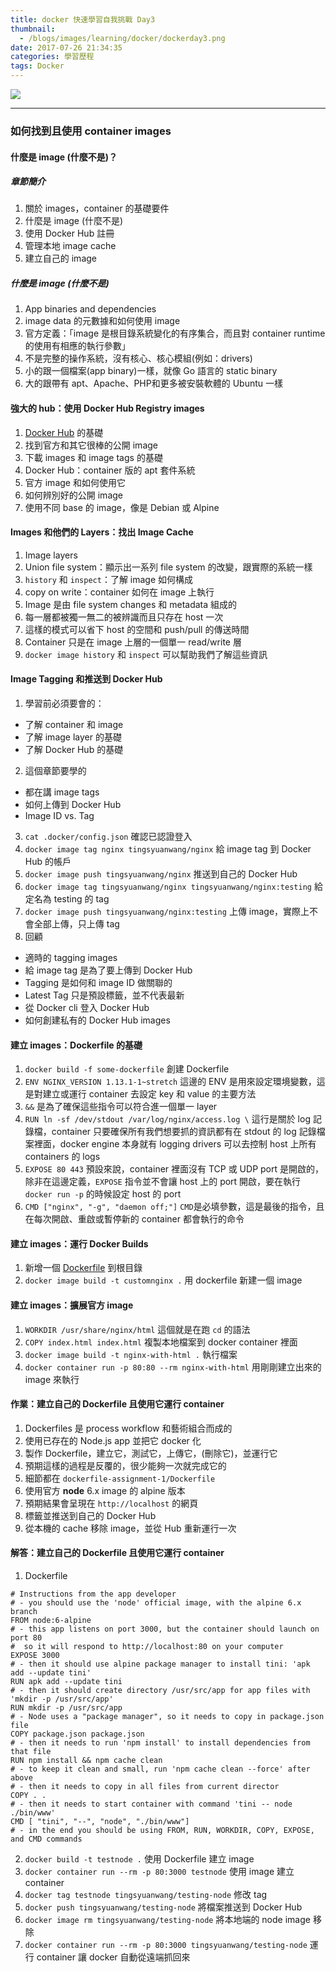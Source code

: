 ```yaml
---
title: docker 快速學習自我挑戰 Day3
thumbnail:
  - /blogs/images/learning/docker/dockerday3.png
date: 2017-07-26 21:34:35
categories: 學習歷程
tags: Docker
---
```

<img src="/blogs/images/learning/docker/dockerday3.png">

***
### 如何找到且使用 container images
#### 什麼是 image (什麼不是)？
##### 章節簡介
1. 關於 images，container 的基礎要件
2. 什麼是 image (什麼不是)
3. 使用 Docker Hub 註冊
4. 管理本地 image cache
5. 建立自己的 image
##### 什麼是 image (什麼不是)
1. App binaries and dependencies
2. image data 的元數據和如何使用 image
3. 官方定義：「image 是根目錄系統變化的有序集合，而且對 container runtime 的使用有相應的執行參數」
4. 不是完整的操作系統，沒有核心、核心模組(例如：drivers)
5. 小的跟一個檔案(app binary)一樣，就像 Go 語言的 static binary
6. 大的跟帶有 apt、Apache、PHP和更多被安裝軟體的 Ubuntu 一樣
#### 強大的 hub：使用 Docker Hub Registry images
1. [Docker Hub](https://hub.docker.com) 的基礎
2. 找到官方和其它很棒的公開 image
3. 下載 images 和 image tags 的基礎
4. Docker Hub：container 版的 apt 套件系統
5. 官方 image 和如何使用它
6. 如何辨別好的公開 image
7. 使用不同 base 的 image，像是 Debian 或 Alpine
#### Images 和他們的 Layers：找出 Image Cache
1. Image layers
2. Union file system：顯示出一系列 file system 的改變，跟實際的系統一樣
3. `history` 和 `inspect`：了解 image 如何構成
4. copy on write：container 如何在 image 上執行
5. Image 是由 file system changes 和 metadata 組成的
6. 每一層都被獨一無二的被辨識而且只存在 host 一次
7. 這樣的模式可以省下 host 的空間和 push/pull 的傳送時間
8. Container 只是在 image 上層的一個單一 read/write 層
9. `docker image history` 和 `inspect` 可以幫助我們了解這些資訊
#### Image Tagging 和推送到 Docker Hub
1. 學習前必須要會的：
- 了解 container 和 image
- 了解 image layer 的基礎
- 了解 Docker Hub 的基礎
2. 這個章節要學的
- 都在講 image tags
- 如何上傳到 Docker Hub
- Image ID vs. Tag
3. `cat .docker/config.json` 確認已認證登入
4. `docker image tag nginx tingsyuanwang/nginx` 給 image tag 到 Docker Hub 的帳戶
5. `docker image push tingsyuanwang/nginx` 推送到自己的 Docker Hub
6. `docker image tag tingsyuanwang/nginx tingsyuanwang/nginx:testing` 給定名為 testing 的 tag
7. `docker image push tingsyuanwang/nginx:testing` 上傳 image，實際上不會全部上傳，只上傳 tag
8. 回顧
- 適時的 tagging images
- 給 image tag 是為了要上傳到 Docker Hub
- Tagging 是如何和 image ID 做關聯的
- Latest Tag 只是預設標籤，並不代表最新
- 從 Docker cli 登入 Docker Hub
- 如何創建私有的 Docker Hub images
#### 建立 images：Dockerfile 的基礎
1. `docker build -f some-dockerfile` 創建 Dockerfile
2. `ENV NGINX_VERSION 1.13.1-1~stretch` 這邊的 ENV 是用來設定環境變數，這是對建立或運行 container 去設定 key 和 value 的主要方法
3. `&&` 是為了確保這些指令可以符合進一個單一 layer
4. `RUN ln -sf /dev/stdout /var/log/nginx/access.log \` 這行是關於 log 記錄檔，container 只要確保所有我們想要抓的資訊都有在 stdout 的 log 記錄檔案裡面，docker engine 本身就有 logging drivers 可以去控制 host 上所有 containers 的 logs
5. `EXPOSE 80 443` 預設來說，container 裡面沒有 TCP 或 UDP port 是開啟的，除非在這邊定義，`EXPOSE` 指令並不會讓 host 上的 port 開啟，要在執行 `docker run -p` 的時候設定 host 的 port
6. `CMD ["nginx", "-g", "daemon off;"]` `CMD`是必填參數，這是最後的指令，且在每次開啟、重啟或暫停新的 container 都會執行的命令
#### 建立 images：運行 Docker Builds
1. 新增一個 [Dockerfile](https://raw.githubusercontent.com/BretFisher/udemy-docker-mastery/master/dockerfile-sample-1/Dockerfile) 到根目錄
2. `docker image build -t customnginx .` 用 dockerfile 新建一個 image
#### 建立 images：擴展官方 image
1. `WORKDIR /usr/share/nginx/html` 這個就是在跑 `cd` 的語法
2. `COPY index.html index.html` 複製本地檔案到 docker container 裡面
3. `docker image build -t nginx-with-html .` 執行檔案
4. `docker container run -p 80:80 --rm nginx-with-html` 用剛剛建立出來的 image 來執行
#### 作業：建立自己的 Dockerfile 且使用它運行 container
1. Dockerfiles 是 process workflow 和藝術組合而成的
2. 使用已存在的 Node.js app 並把它 docker 化
3. 製作 Dockerfile，建立它，測試它，上傳它，(刪除它)，並運行它
4. 預期這樣的過程是反覆的，很少能夠一次就完成它的
5. 細節都在 `dockerfile-assignment-1/Dockerfile`
6. 使用官方 **node** 6.x image 的 alpine 版本
7. 預期結果會呈現在 `http://localhost` 的網頁
8. 標籤並推送到自己的 Docker Hub
9. 從本機的 cache 移除 image，並從 Hub 重新運行一次
#### 解答：建立自己的 Dockerfile 且使用它運行 container
1. Dockerfile
```
# Instructions from the app developer
# - you should use the 'node' official image, with the alpine 6.x branch
FROM node:6-alpine
# - this app listens on port 3000, but the container should launch on port 80
#  so it will respond to http://localhost:80 on your computer
EXPOSE 3000
# - then it should use alpine package manager to install tini: 'apk add --update tini'
RUN apk add --update tini
# - then it should create directory /usr/src/app for app files with 'mkdir -p /usr/src/app'
RUN mkdir -p /usr/src/app
# - Node uses a "package manager", so it needs to copy in package.json file
COPY package.json package.json
# - then it needs to run 'npm install' to install dependencies from that file
RUN npm install && npm cache clean
# - to keep it clean and small, run 'npm cache clean --force' after above
# - then it needs to copy in all files from current director
COPY . .
# - then it needs to start container with command 'tini -- node ./bin/www'
CMD [ "tini", "--", "node", "./bin/www"]
# - in the end you should be using FROM, RUN, WORKDIR, COPY, EXPOSE, and CMD commands
```
2. `docker build -t testnode .` 使用 Dockerfile 建立 image
3. `docker container run --rm -p 80:3000 testnode` 使用 image 建立 container
4. `docker tag testnode tingsyuanwang/testing-node` 修改 tag
5. `docker push tingsyuanwang/testing-node` 將檔案推送到 Docker Hub
6. `docker image rm tingsyuanwang/testing-node` 將本地端的 node image 移除
7. `docker container run --rm -p 80:3000 tingsyuanwang/testing-node` 運行 container 讓 docker 自動從遠端抓回來
